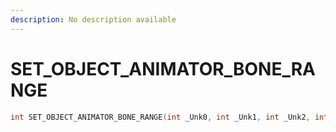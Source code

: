 ```yaml
---
description: No description available 
---
```


# SET_OBJECT_ANIMATOR_BONE_RANGE

```cpp
int SET_OBJECT_ANIMATOR_BONE_RANGE(int _Unk0, int _Unk1, int _Unk2, int _Unk3, int _Unk4);
```